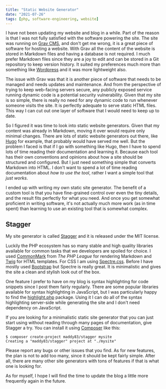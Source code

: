 ```yaml
---
title: "Static Website Generator"
date: "2021-07-26"
tags: [php, software-engineering, website]
---
```


I have not been updating my website and blog in a while. Part of the reason is that I was not fully satisfied with the software powering the site. The site was running on [Grav CMS](https://getgrav.org/), and don't get me wrong, it is a great piece of software for hosting a website. With Grav all the content of the website is stored in Markdown files and having a database is not required. I much prefer Markdown files since they are a joy to edit and can be stored in a Git repository to keep version history. It suited my preferences much more than something like [Wordpress](https://wordpress.org/) and it was more lightweight also.

The issue with Grav was that it is another piece of software that needs to be managed and needs updates and maintenance. And from the perspective of trying to keep web-facing servers secure, any publicly exposed service running dynamic code is a potential security vulnerability. Given that my site is so simple, there is really no need for any dynamic code to run whenever someone visits the site. It is perfectly adequate to serve static HTML files. This way I can cut out one layer of software that I would need to keep up to date.

So I figured it was time to look into static website generators. Given that my content was already in Markdown, moving it over would require only minimal changes. There are lots of static website generators out there, like [Hugo](https://gohugo.io/) for example, that probably would have served me well. But the problem I faced is that if I go with something like Hugo, then I have to spend lots of time reading their documentation and learning it. Because each tool has their own conventions and opinions about how a site should be structured and configured. But I just need something simple that converts Markdown into HTML. I don't want to spend a lot of time reading documentation about *how to use the tool*, rather I want a simple tool that *just works*.

I ended up with writing my own static site generator. The benefit of a custom tool is that you have fine-grained control over even the tiny details, and the result fits perfectly for what you need. And once you get somewhat proficient in writing software, it's not actually much more work (as in time spent) than learning to use an existing tool that is somewhat complex.

## Stagger

My site generator is called [Stagger](https://bitbucket.org/maddy83/stagger/) and it is released under the MIT license.

Luckily the PHP ecosystem has so many stable and high quality libraries available for common tasks that we developers are spoiled for choice. I used [CommonMark](https://commonmark.thephpleague.com/) from *The PHP League* for rendering Markdown and [Twig](https://twig.symfony.com/) for HTML templates. For CSS I am using [Spectre.css](https://picturepan2.github.io/spectre/). Before I have mostly used [Bootstrap](https://getbootstrap.com/) but Spectre is really great. It is minimalistic and gives the site a clean and stylish look out of the box.

One feature I prefer to have on my blog is syntax highlighting for code snippets since I post them fairly regularly. There are some popular libraries available for syntax highlighting in JavaScript, but I was particularly happy to find the [highlight.php](https://github.com/scrivo/highlight.php) package. Using it I can do all of the syntax highlighting server-side while generating the site and I don't need dependency on JavaScript.

If you are looking for a minimalistic static site generator that you can just start using without reading through many pages of documentation, give Stagger a try. You can install it using [Composer](https://getcomposer.org/) like this:

```
$ composer create-project maddy83/stagger mysite
Creating a "maddy83/stagger" project at "./mysite"
```

Please report any bugs or other issues that you find. As for new features, the plan is not to add too many, since it should be kept fairly simple. After all, there are many other site generators with tons of features if that is what one is looking for.

As for myself, I hope I will find the time to update the blog a little more frequently again in the future.

